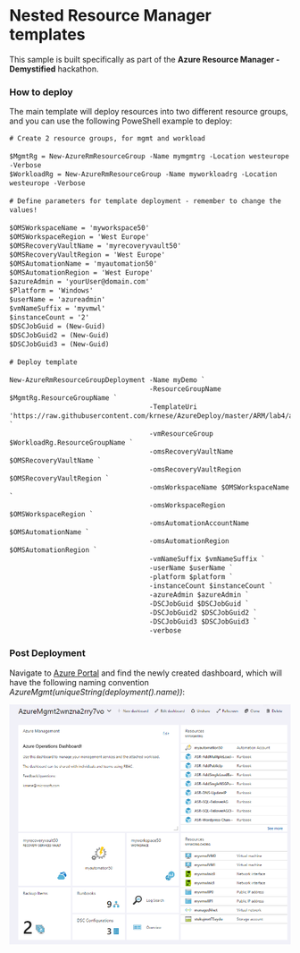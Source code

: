 # Nested Resource Manager templates

This sample is built specifically as part of the **Azure Resource Manager - Demystified** hackathon.

### How to deploy

The main template will deploy resources into two different resource groups, and you can use the following PoweShell example to deploy:
	
	# Create 2 resource groups, for mgmt and workload
	
	$MgmtRg = New-AzureRmResourceGroup -Name mymgmtrg -Location westeurope -Verbose
	$WorkloadRg = New-AzureRmResourceGroup -Name myworkloadrg -Location westeurope -Verbose
	
	# Define parameters for template deployment - remember to change the values!
	
	$OMSWorkspaceName = 'myworkspace50'
	$OMSWorkspaceRegion = 'West Europe'
	$OMSRecoveryVaultName = 'myrecoveryvault50'
	$OMSRecoveryVaultRegion = 'West Europe'
	$OMSAutomationName = 'myautomation50'
	$OMSAutomationRegion = 'West Europe'
	$azureAdmin = 'yourUser@domain.com'
	$Platform = 'Windows'
	$userName = 'azureadmin'
	$vmNameSuffix = 'myvmwl'
	$instanceCount = '2'
	$DSCJobGuid = (New-Guid)
	$DSCJobGuid2 = (New-Guid)
	$DSCJobGuid3 = (New-Guid)
	
	# Deploy template
	
	New-AzureRmResourceGroupDeployment -Name myDemo `
	                                   -ResourceGroupName $MgmtRg.ResourceGroupName `
	                                   -TemplateUri 'https://raw.githubusercontent.com/krnese/AzureDeploy/master/ARM/lab4/azuredeploy.json' `
	                                   -vmResourceGroup $WorkloadRg.ResourceGroupName `
	                                   -omsRecoveryVaultName $OMSRecoveryVaultName `
	                                   -omsRecoveryVaultRegion $OMSRecoveryVaultRegion `
	                                   -omsWorkspaceName $OMSWorkspaceName `
	                                   -omsWorkspaceRegion $OMSWorkspaceRegion `
	                                   -omsAutomationAccountName $OMSAutomationName `
	                                   -omsAutomationRegion $OMSAutomationRegion `
	                                   -vmNameSuffix $vmNameSuffix `
	                                   -userName $userName `
	                                   -platform $platform `
	                                   -instanceCount $instanceCount `
	                                   -azureAdmin $azureAdmin `
	                                   -DSCJobGuid $DSCJobGuid `
	                                   -DSCJobGuid2 $DSCJobGuid2 `
	                                   -DSCJobGuid3 $DSCJobGuid3 `
	                                   -verbose


### Post Deployment

Navigate to [Azure Portal](https://portal.azure.com) and find the newly created dashboard, which will have the following naming convention *AzureMgmt(uniqueString(deployment().name))*:

![media](./images/dashboard.png)
